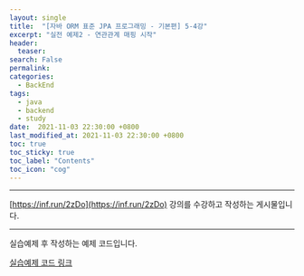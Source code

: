 ```yaml
---
layout: single
title:  "[자바 ORM 표준 JPA 프로그래밍 - 기본편] 5-4강"
excerpt: "실전 예제2 - 연관관계 매핑 시작"
header:
  teaser: 
search: False
permalink:
categories: 
  - BackEnd
tags:
  - java
  - backend
  - study
date:  2021-11-03 22:30:00 +0800
last_modified_at: 2021-11-03 22:30:00 +0800
toc: true
toc_sticky: true
toc_label: "Contents"
toc_icon: "cog"
---
```

---

[https://inf.run/2zDo](https://inf.run/2zDo) 강의를 수강하고 작성하는 게시물입니다.

---


실습예제 후 작성하는 예제 코드입니다.

[실습예제 코드 링크](https://github.com/jungeu1509/jpa_shop/releases/tag/Section5)